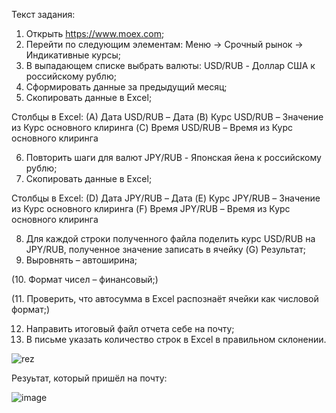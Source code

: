 Текст задания: 

1. Открыть https://www.moex.com;
2. Перейти по следующим элементам: Меню -> Срочный рынок -> Индикативные курсы;
3. В выпадающем списке выбрать валюты: USD/RUB - Доллар США к российскому рублю;
4. Сформировать данные за предыдущий месяц;
5. Скопировать данные в Excel;

Столбцы в Excel:
(A) Дата USD/RUB – Дата
(B) Курс USD/RUB – Значение из Курс основного клиринга
(C) Время USD/RUB – Время из Курс основного клиринга

6. Повторить шаги для валют JPY/RUB - Японская йена к российскому рублю;
7. Скопировать данные в Excel;

Столбцы в Excel:
(D) Дата JPY/RUB – Дата
(E) Курс JPY/RUB – Значение из Курс основного клиринга
(F) Время JPY/RUB – Время из Курс основного клиринга

8. Для каждой строки полученного файла поделить курс USD/RUB на JPY/RUB, полученное значение записать в ячейку (G) Результат;
9. Выровнять – автоширина;

(10. Формат чисел – финансовый;)

(11. Проверить, что автосумма в Excel распознаёт ячейки как числовой формат;)

12. Направить итоговый файл отчета себе на почту;
13. В письме указать количество строк в Excel в правильном склонении.

![rez](https://user-images.githubusercontent.com/63976275/202170060-0826a86a-7aa7-48d3-a45b-c9ff3903b3ad.gif)


Резуьтат, который пришёл на почту:


![image](https://user-images.githubusercontent.com/63976275/202170020-0bfa3491-cf2c-46a7-b4d5-47472a3181e5.png)

